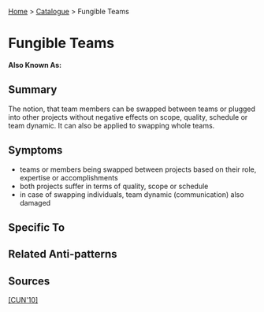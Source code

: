 [Home](../README.md) > [Catalogue](../Antipatterns_catalogue.md) > Fungible Teams
# Fungible Teams
**Also Known As:**
## Summary
The notion, that team members can be swapped between teams or plugged into other projects without negative effects on scope, quality, schedule or team dynamic. It can also be applied to swapping whole teams. 
## Symptoms
 - teams or members being swapped between projects based on their role, expertise or accomplishments
 - both projects suffer in terms of quality, scope or schedule
 - in case of swapping individuals, team dynamic (communication) also damaged
## Specific To

## Related Anti-patterns
## Sources
[[CUN'10]](../References.md)
